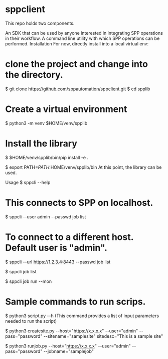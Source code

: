 # sppclient
This repo holds two components.

An SDK that can be used by anyone interested in integrating SPP operations in their workflow.
A command line utility with which SPP operations can be performed.
Installation
For now, directly install into a local virtual env:

# clone the project and change into the directory.
$ git clone https://github.com/sppautomation/sppclient.git
$ cd spplib

# Create a virtual environment
$ python3 -m venv $HOME/venv/spplib

# Install the library
$ $HOME/venv/spplib/bin/pip install -e .

$ export PATH=$PATH:$HOME/venv/spplib/bin
At this point, the library can be used.

Usage
$ sppcli --help

# This connects to SPP on localhost.
$ sppcli --user admin --passwd <PASSWORD> job list

# To connect to a different host. Default user is "admin".
$ sppcli --url https://1.2.3.4:8443 --passwd <PASSWORD> job list

$ sppcli job list

$ sppcli job run --mon <ID>

# Sample commands to run scrips.

$ python3 script.py --h (This command provides a list of input parameters needed to run the script)

$ python3 createsite.py --host="https://x.x.x.x" --user="admin" --pass="password" --sitename="samplesite" sitedesc="This is a sample site"

$ python3 runjob.py --host="https://x.x.x.x" --user="admin" --pass="password" --jobname="samplejob"


